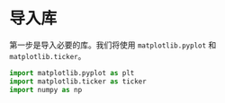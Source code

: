# 导入库

第一步是导入必要的库。我们将使用 `matplotlib.pyplot` 和 `matplotlib.ticker`。

```python
import matplotlib.pyplot as plt
import matplotlib.ticker as ticker
import numpy as np
```
